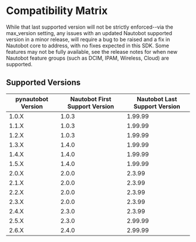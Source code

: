 # Compatibility Matrix

While that last supported version will not be strictly enforced--via the max_version setting, any issues with an updated Nautobot supported version in a minor release, will require a bug to be raised and a fix in Nautobot core to address, with no fixes expected in this SDK. Some features may not be fully available, see the release notes for when new Nautobot feature groups (such as DCIM, IPAM, Wireless, Cloud) are supported.

## Supported Versions

| pynautobot Version | Nautobot First Support Version | Nautobot Last Support Version |
| ------------------ | ------------------------------ | ----------------------------- |
| 1.0.X              | 1.0.3                          | 1.99.99                       |
| 1.1.X              | 1.0.3                          | 1.99.99                       |
| 1.2.X              | 1.0.3                          | 1.99.99                       |
| 1.3.X              | 1.4.0                          | 1.99.99                       |
| 1.4.X              | 1.4.0                          | 1.99.99                       |
| 1.5.X              | 1.4.0                          | 1.99.99                       |
| 2.0.X              | 2.0.0                          | 2.3.99                        |
| 2.1.X              | 2.0.0                          | 2.3.99                        |
| 2.2.X              | 2.0.0                          | 2.3.99                        |
| 2.3.X              | 2.0.0                          | 2.3.99                        |
| 2.4.X              | 2.3.0                          | 2.3.99                        |
| 2.5.X              | 2.3.0                          | 2.99.99                       |
| 2.6.X              | 2.4.0                          | 2.99.99                       |
